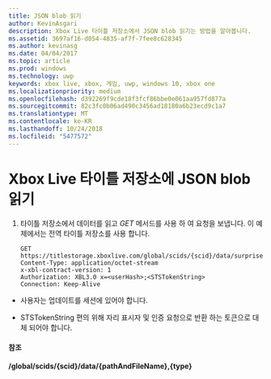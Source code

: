 ```yaml
---
title: JSON blob 읽기
author: KevinAsgari
description: Xbox Live 타이틀 저장소에서 JSON blob 읽기는 방법을 알아봅니다.
ms.assetid: 3697af16-d054-4835-af7f-7fee8c628345
ms.author: kevinasg
ms.date: 04/04/2017
ms.topic: article
ms.prod: windows
ms.technology: uwp
keywords: xbox live, xbox, 게임, uwp, windows 10, xbox one
ms.localizationpriority: medium
ms.openlocfilehash: d392269f9cde18f3fcf86bbe0e061aa957fd877a
ms.sourcegitcommit: 82c3fc0b06ad490c3456ad18180a6b23ecd9c1a7
ms.translationtype: MT
ms.contentlocale: ko-KR
ms.lasthandoff: 10/24/2018
ms.locfileid: "5477572"
---
```

# <a name="reading-a-json-blob-in-xbox-live-title-storage"></a>Xbox Live 타이틀 저장소에 JSON blob 읽기

1.  타이틀 저장소에서 데이터를 읽고 *GET* 메서드를 사용 하 여 요청을 보냅니다. 이 예제에서는 전역 타이틀 저장소를 사용 합니다.

        GET https://titlestorage.xboxlive.com/global/scids/{scid}/data/surprise.json,json
        Content-Type: application/octet-stream
        x-xbl-contract-version: 1
        Authorization: XBL3.0 x=<userHash>;<STSTokenString>
        Connection: Keep-Alive

-   사용자는 업데이트를 세션에 있어야 합니다.

-   STSTokenString 편의 위해 자리 표시자 및 인증 요청으로 반환 하는 토큰으로 대체 되어야 합니다.

#### <a name="reference"></a>참조

**/global/scids/{scid}/data/{pathAndFileName},{type}**
